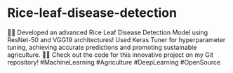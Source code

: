 # Rice-leaf-disease-detection
🌾🔬 Developed an advanced Rice Leaf Disease Detection Model using ResNet-50 and VGG19 architectures! Used Keras Tuner for hyperparameter tuning, achieving accurate predictions and promoting sustainable agriculture. 🍚🍃 Check out the code for this innovative project on my Git repository! #MachineLearning #Agriculture #DeepLearning #OpenSource
